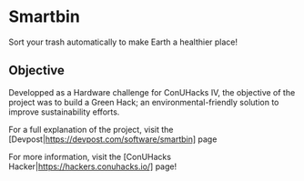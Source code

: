 # Smartbin

Sort your trash automatically to make Earth a healthier place!

## Objective

Developped as a Hardware challenge for ConUHacks IV, the objective of the project was to build a Green Hack; an environmental-friendly solution to improve sustainability efforts.

For a full explanation of the project, visit the [Devpost|https://devpost.com/software/smartbin] page

For more information, visit the [ConUHacks Hacker|https://hackers.conuhacks.io/] page!
